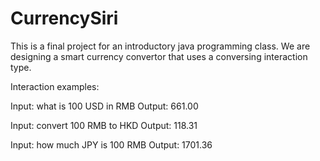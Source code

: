 # CurrencySiri
This is a final project for an introductory java programming class. We are designing a smart currency convertor that uses a conversing interaction type. 


Interaction examples:

Input: what is 100 USD in RMB
Output: 661.00

Input: convert 100 RMB to HKD
Output: 118.31

Input: how much JPY is 100 RMB
Output: 1701.36
